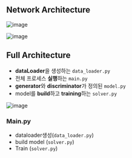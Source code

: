 ## Network Architecture



![image](https://user-images.githubusercontent.com/72767245/121519560-cce71480-ca2c-11eb-96c9-e0a9be4114cf.png)


![image](https://user-images.githubusercontent.com/72767245/121519581-d5d7e600-ca2c-11eb-9e8d-185865b096ba.png)


## Full Architecture

- **dataLoader**을 생성하는 ```data_loader.py```
- 전체 프로세스 **실행**하는 ```main.py```
- **generator**와 **discriminator**가 정의된 ```model.py```
- model를 **build**하고 **training**하는 ```solver.py```

![image](https://user-images.githubusercontent.com/72767245/121520433-dde45580-ca2d-11eb-848d-6db3907b6588.png)


### Main.py
- dataloader생성(```data_loader.py```)
- build model (```solver.py```)
- Train (```solver.py```)
